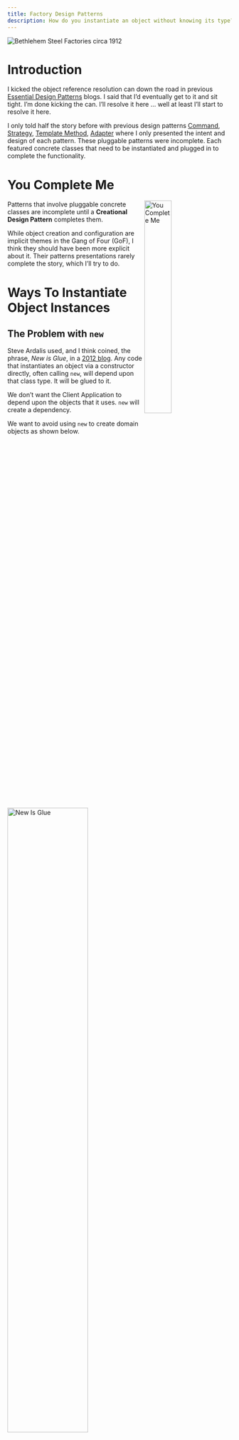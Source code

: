 ```yaml
---
title: Factory Design Patterns
description: How do you instantiate an object without knowing its type?
---
```


![Bethlehem Steel Factories circa 1912](/assets/FactoryBethlehemSteel.jpg "Image Source: https://picryl.com/media/panorama-of-the-bethlehem-steel-works-south-bethlehem-pa-1")
 
# Introduction
I kicked the object reference resolution can down the road in previous [Essential Design Patterns](https://jhumelsine.github.io/2023/09/07/essential-design-patterns.html) blogs. I said that I’d eventually get to it and sit tight. I’m done kicking the can. I’ll resolve it here … well at least I’ll start to resolve it here.

I only told half the story before with previous design patterns [Command](https://jhumelsine.github.io/2023/09/18/command-design-pattern.html), [Strategy](https://jhumelsine.github.io/2023/09/21/strategy-design-pattern.html), [Template Method](https://jhumelsine.github.io/2023/09/26/template-method-design-pattern.html), [Adapter](https://jhumelsine.github.io/2023/09/29/adapter-design-pattern.html) where I only presented the intent and design of each pattern. These pluggable patterns were incomplete. Each featured concrete classes that need to be instantiated and plugged in to complete the functionality.

# You Complete Me

<img src="https://i.imgflip.com/839whe.jpg" alt="You Complete Me" title="Image Source: https://imgflip.com/i/839whe" width = "35%" align="right" style="padding-right: 20px;">

Patterns that involve pluggable concrete classes are incomplete until a **Creational Design Pattern** completes them.

While object creation and configuration are implicit themes in the Gang of Four (GoF), I think they should have been more explicit about it. Their patterns presentations rarely complete the story, which I’ll try to do.

# Ways To Instantiate Object Instances

## The Problem with `new`
Steve Ardalis used, and I think coined, the phrase, _New is Glue_, in a [2012 blog](https://ardalis.com/new-is-glue/). Any code that instantiates an object via a constructor directly, often calling `new`, will depend upon that class type. It will be glued to it.

We don’t want the Client Application to depend upon the objects that it uses. `new` will create a dependency.

We want to avoid using `new` to create domain objects as shown below.

<img src="/assets/FactoryNewIsGlue.png" alt="New Is Glue" width = "60%" align="center" style="padding-right: 20px;">

Using `new` is usually fine for utilities, such as:
```java
String name = new String()
```
The GoF addressed this conceptually with their first design principle: [Program to an interface, not an implementation](https://jhumelsine.github.io/2023/09/06/design-pattern-principles.html#program-to-an-interface-not-an-implementation). This principle states that the code should depend upon interfaces and not specific classes. But it doesn’t state how references to interfaces are resolved.

A naive approach could look like this, where the Client Application declares the reference as an interface, but it’s still calling `new` to instantiate the reference.

<img src="/assets/FactoryInterfaceOnly.png" alt="Programming to Interface but calling new()" width = "60%" align="center" style="padding-right: 20px;">

The GoF continued their interface theme with their Creational Design Patterns, which complete the story for most design patterns when paired together. The Creational Design Patterns instantiate objects without the Client Application having direct knowledge of the class type for the instantiated object. The GoF were obsessed with encapsulating class type within a Creational Design Pattern so that the Client Application would not know the type.

## Resolving Object References Without Calling `new` Directly
We have a bit of a paradox. We need to resolve references to interfaces without direct knowledge of the class type, but the only way to instantiate an object is via a constructor which requires direct knowledge of the class type. We can resolve this paradox with a little indirection. I can think of several ways to resolve an object reference without the Client Application calling `new` directly. The constructor is still invoked via `new` but never by the Client Application.

## Factories
Static methods are associated with classes, not objects. Therefore, static methods can be invoked from the class without an object. Static method invocation is a technique favorited by the GoF in their Creational Design Patterns. It generally takes two forms:
* Factory Method
* Factory Class

### Factory Method
Here’s an example of Factory Method. The Client Application calls the static `acquire(Kind)` method, which returns a `MyInterface` object. `Kind` refers to the type of class that the Client Application may desire. Notice that `acquire(Kind)` can return a class instance of `MyClassA` and `MyClassB` for `Kind` `A` and `B` respectively. While the Client Application does know `Kind` it does not know `MyClassA` or `MyClassB`. `MyInterfaceFactory` could return any class for `A` or `B` if those classes extend `MyInterface`.

<img src="/assets/FactoryMethod.png" alt="Factory Method" width = "90%" align="center" style="padding-right: 20px;">
 
### Factory Class
Factory Class is like Factory Method. The main difference is that the `MyInterfaceFactory` is not part of the `MyInterface` hierarchy. Notice that nothing changes from the Client Application’s point of view.
The GoF tend to feature the Factory Method technique, but I prefer the Factory Class technique. While it’s still a matter of personal choice, I prefer Factory Class over Factory Method, because:
* Java doesn’t support multiple inheritance; I don’t want to introduce a base class solely for the purpose of instantiating descendant objects.
* I prefer the separation of concerns with this design. The interface contract and its concrete implementations are separate from the mechanism that creates the object instances.

<img src="/assets/FactoryClass.png" alt="Factory Class" width = "90%" align="center" style="padding-right: 20px;">
 
## Abstract Factory
Abstract Factory is the first one you encounter in detail when reading the GoF book. It’s a bit overwhelming as the first pattern encountered. I’ve presented it here as a modification to the Factory Class:
* `MyInterfaceFactory` is a new element. It’s an interface that defines a contract for creating an instance of `MyInterface`.
* Client Application is a little different. It doesn’t access a static class method. It accesses `acquire(Kind)` via a reference to `interfaceFactory`. And I’m going to kick the resolution can of `interfaceFactory` down the road once more. Its resolution will be in the next blog. See: [Dependency Injection](https://jhumelsine.github.io/2023/10/09/dependency-injection-design-pattern.html).
* The _virtual_ creation line from `MyInterfaceFactory` to `MyInterface` is only to highlight that as far as the Client Application is concerned, `MyInterfaceFactory` created `MyInterface`, but it is actually created by `MyInterfaceFactoryImpl`.
* The curved line is not an implementation detail. It defines an architectural/design boundary. All the business logic abstraction resides above the line. All dependency details reside below the line. This gives us great freedom in plugging in different factory implementations for different needs, such as production dependencies or test double dependencies.

<img src="/assets/AbstractFactory.png" alt="Abstract Factory" width = "90%" align="center" style="padding-right: 20px;">
 
__NOTE:__ The above diagram is inspired by a diagram in Bob Martin’s Clean Architecture book.

# Gang Of Four Creational Design Pattern Inventory
The GoF Creational Design Patterns used the techniques listed above. In some cases, their patterns are mostly identical to the above, but they often provide additional features or context. I’ll list them with brief descriptions. See the references section below for more resources for specific Creational Design Patterns.

## Factory Method
The GoF Factory Method is so close to what I described above that I don’t need to provide any additional context.

## Singleton
Singleton ensures that only one instance of the class is ever created. It’s quite possibly the most overly used and incorrectly used design pattern. The GoF’s implementation is not thread safe. Singletons should not contain state unless that state applies to all Client Applications globally.

There are legitimate uses for Singleton. Just make sure you only use it for those reasons.

## Flyweight/Multiton
Flyweight is not listed as a Creational Design Pattern by the GoF. It’s in the Structural Patterns group. It’s like Singleton in that it ensures a single object instance, but it does so based upon a unique key. There can be more than one instance of a class, but there can only be one instance for each unique key. This is why it’s also known as Multiton, which is a play on words with Singleton.

## Object Pool
Object Pool is not in the GoF inventory. With an Object Pool, the number of possible Objects for a class is fixed. An Object Pool is usually used for classes where creation of the class is resource intensive. A Thread Pool is a type of Object Pool.

Object Pool has several additional considerations:
* An object in the pool needs to be sanitized before it can be reused.
* A policy is required when there’s a request for an object and all existing objects are being used. Possible policies include:
    * Block Waiting
    * Callback notification availability
    * Unavailable resource exception
    * Expanding the pool

## Abstract Factory
The GoF Abstract Factory is close to what I described above, but Abstract Factory descriptions usually focus upon the ability create consistent instances of interface family types. That is, they help ensure a consistent set of objects when several interfaces need to interact consistently. For example, you wouldn't want one factory that returned a production object another one that returned a test object to interact. Abstract Factory helps avoid that.

Abstract Factory is a Factory of Factory of Factory Methods.

## Prototype
Prototype is different from Factories. Factory patterns often encapsulate `new` within a static method. Factories still need to know the class type. Prototype's mechanism encapsulates `new` within a non-static method. A new object is acquired with Prototype by calling the non-static method of an existing object, which calls its own constructor via `new` and returns a new object instance.

Prototype includes a repository. _Breeder_ objects are created and added to the Prototype repository. Each object is identifiable via a key, which could be a name or any unique key. When a new object is needed, the repository is searched using the key. If a breeder object is found for that key, then its non-static method is called, and the object it instantiates is returned.

Prototype doesn't know class types. It can return a new object for any breeder object in its repository. This makes it a flexible creational pattern when the set of possible class types aren't known in advance.

## Builder
I don’t think I can describe Builder in a paragraph or two and give it justice. I’ll just state that it’s useful when you need to initialize and assemble a composite of objects rather than a single object instance.

Builder is the second design pattern in the GoF book. If Abstract Factory doesn’t confuse the casual reader, then Builder will. This is usually around the place where I put the book back on the shelf the first few times that I tried to read it.

# Creational Design Patterns Not Always Used In Isolation.
The creation techniques and the creational design patterns can be used in combination. For example, in the Factory Method or Factory Class examples above, the statements for each `case` in the `switch` block called `new`. Each of these could be resolved with another creational design pattern. It might look something like this:
```java
public MyInterface acquire(Kind kind) throws NotFound {
    switch (kind) {
        case A: return MyClassA.acquire();
        case B: return MyClassB.acquire();
        default: throw new NotFound(kind);
    }
}
```

# Creational Design Pattern … Goofs?
I think the GoF goofed in at least two aspects of their Creational Design Pattern presentation.

## What Happened to Encapsulation?
The GoF were obsessed with encapsulation. Don’t let the Client Application know the class type. Then they feature method names for each Creational Design Pattern that suggests the creation mechanism:
* Factory Method and Abstract Factory feature `create()` or `make()`
* Singleton features `instance()` or `getInstance()`
* Builder features `construct()`
* Prototype features `clone()`

Using method names that indicate creation mechanism breaks encapsulation. Let’s consider the Client Application. Its main concern is acquiring a method. It doesn’t care about the creation mechanism. That’s why I used `acquire()` in all of my examples.

## Memory Leaks?
The GoF tend to use C++ for their creational design pattern examples, and this is C++ from 1995.

I don’t recall any sample code where they delete any objects created via their design patterns. Some of their examples leak memory. I assume they assumed that developers would know enough to handle the memory management.

When I was a C++ developer, I’d pair `acquire()` with `release(object)` when I designed creational mechanisms. When the Client Application was done with an object, it would `release` it. The `release(object)` method would manage any cleanup that was needed. Keep in mind that Factory Method objects would be deleted. Object Pool objects would be cleaned and returned to the Pool. Singletons would not be affected. By adding `release`, the creation mechanism was also responsible for any clean up. The only developer responsibility was calling `release`.

I didn’t trust developers to always call `release(object)`. So I used [Resource Allocation Is Instantiation](https://en.wikipedia.org/wiki/Resource_acquisition_is_initialization) (RAII). A small wrapper class managed the object lifecycle. `acquire()` was called in the wrapper's constructor and `release(object)` was called in its destructor. I’d had come full circle and completely encapsulated the use of creational design patterns within an object whose lifecycle was traditional C++.

Java has garbage collection, so memory management isn’t as necessary, but it shouldn’t be ignored. I don’t think there’s a need for `release(object)` in Java, but Singleton and Flyweight/Multiton can leak memory. Once these objects are allocated, they are never released. [Weak references](https://www.baeldung.com/java-weak-reference) might be a way to ensure that their memory is recovered when no longer in use.

And Object Pool will always leak memory; although, a fixed amount of memory.

# References
Previous blogs tended to focus upon one design pattern. This one expanded into several. There are too many for individual references. However, most Creational Design Patterns references tend to be clustered. I'll present as many clusters as possible, since it should be relatively easy to find details for a specific design pattern.

There are many online resources with diagrams and implementations in different programming languages. Here are some free resources:

* [Wikipedia Creational Design Patterns](https://en.wikipedia.org/wiki/Software_design_pattern#Creational_patterns)
* [Source Making Creational Design Patterns](https://sourcemaking.com/design_patterns/creational_patterns)
* [Refactoring Guru Creational Design Patterns](https://refactoring.guru/design-patterns/creational-patterns)
* [DoFactory Creational Design Patterns](https://www.dofactory.com/net/design-patterns#creational)
* Project Management Institute doesn't have a Creational page. It only provides pages for three Creational patterns:
  * [Abstract Factory](https://www.pmi.org/disciplined-agile/the-design-patterns-repository/the-abstract-factory-pattern)
  * [Builder](https://www.pmi.org/disciplined-agile/the-design-patterns-repository/the-builder-pattern)
  * [Singleton](https://www.pmi.org/disciplined-agile/the-design-patterns-repository/the-singleton-pattern)
* and for more, Google: [Creational Design Pattern](https://www.google.com/search?q=creational+design+patterns)

Here are some resources that can be purchased or are included in a subscription service:
* [Gang of Four Creational Design Patterns](https://learning.oreilly.com/library/view/design-patterns-elements/0201633612/ch03.html)
* Agile Principles, Patterns, and Practices in C#, Chapter 29 ([O'Reilly](https://learning.oreilly.com/library/view/agile-principles-patterns/0131857258/) and [Amazon](https://www.amazon.com/Agile-Principles-Patterns-Practices-C/dp/0131857258))
* Clean Code: Design Patterns, Episode 26 video ([Clean Coders](https://cleancoders.com/episode/clean-code-episode-26) and [O'Reilly](https://learning.oreilly.com/videos/clean-code-fundamentals/9780134661742/9780134661742-code_03_26_00/))
* Head First Design Patterns, Chapter 4 ([O'Reilly](https://learning.oreilly.com/library/view/head-first-design/9781492077992/ch04.html) and [Amazon](https://www.amazon.com/Head-First-Design-Patterns-Object-Oriented-ebook/dp/B08P3X99QP))
